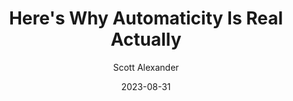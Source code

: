 ---
layout: podcast
title: "Here's Why Automaticity Is Real Actually"
author: Scott Alexander
description: https://astralcodexten.substack.com/p/heres-why-automaticity-is-real-actually
date: 2023-08-31
length: 4572124
duration: 1143
guid: heres-why-automaticity-is-real-actually
---